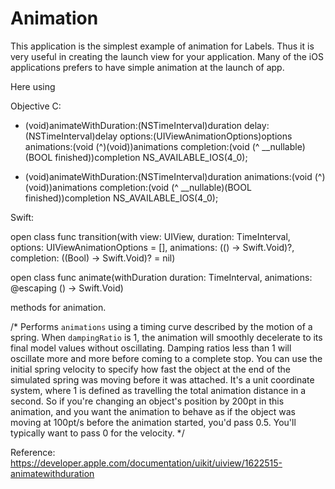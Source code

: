 # Animation

This application is the simplest example of animation for Labels.
Thus it is very useful in creating the launch view for your application. 
Many of the iOS applications prefers to have simple animation at the launch of app.

Here using 

Objective C: 

+ (void)animateWithDuration:(NSTimeInterval)duration delay:(NSTimeInterval)delay options:(UIViewAnimationOptions)options animations:(void (^)(void))animations completion:(void (^ __nullable)(BOOL finished))completion NS_AVAILABLE_IOS(4_0);

+ (void)animateWithDuration:(NSTimeInterval)duration animations:(void (^)(void))animations completion:(void (^ __nullable)(BOOL finished))completion NS_AVAILABLE_IOS(4_0); 


Swift:

open class func transition(with view: UIView, duration: TimeInterval, options: UIViewAnimationOptions = [], animations: (() -> Swift.Void)?, completion: ((Bool) -> Swift.Void)? = nil)

open class func animate(withDuration duration: TimeInterval, animations: @escaping () -> Swift.Void) 


methods for animation. 

/* Performs `animations` using a timing curve described by the motion of a spring. When `dampingRatio` is 1, the animation will smoothly decelerate to its final model values without oscillating. Damping ratios less than 1 will oscillate more and more before coming to a complete stop. You can use the initial spring velocity to specify how fast the object at the end of the simulated spring was moving before it was attached. It's a unit coordinate system, where 1 is defined as travelling the total animation distance in a second. So if you're changing an object's position by 200pt in this animation, and you want the animation to behave as if the object was moving at 100pt/s before the animation started, you'd pass 0.5. You'll typically want to pass 0 for the velocity. */ 

Reference: https://developer.apple.com/documentation/uikit/uiview/1622515-animatewithduration
